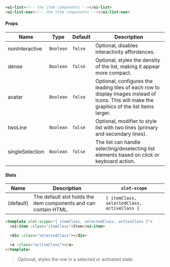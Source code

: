 ```html
<ui-list><!-- the item components --></ui-list>
<ui-list-nav><!-- the item components --></ui-list-nav>
```

#### Props

| Name            | Type      | Default | Description                                                                                                                                  |
| --------------- | --------- | ------- | -------------------------------------------------------------------------------------------------------------------------------------------- |
| nonInteractive  | `Boolean` | `false` | Optional, disables interactivity affordances.                                                                                                |
| dense           | `Boolean` | `false` | Optional, styles the density of the list, making it appear more compact.                                                                     |
| avatar          | `Boolean` | `false` | Optional, configures the leading tiles of each row to display images instead of icons. This will make the graphics of the list items larger. |
| twoLine         | `Boolean` | `false` | Optional, modifier to style list with two lines (primary and secondary lines).                                                               |
| singleSelection | `Boolean` | `false` | The list can handle selecting/deselecting list elements based on click or keyboard action.                                                   |

#### Slots

| Name      | Description                                                      | `slot-scope`                                |
| --------- | ---------------------------------------------------------------- | ------------------------------------------- |
| (default) | The default slot holds the item components and can contain HTML. | `{ itemClass, selectedClass, activeClass }` |

```html
<template slot-scope="{ itemClass, selectedClass, activeClass }">
  <ui-item :class="itemClass">Item</ui-item>

  <div :class="selectedClass"></div>

  <a :class="activeClass"></a>
</template>
```

> Optional, styles the row in a selected or activated state.
